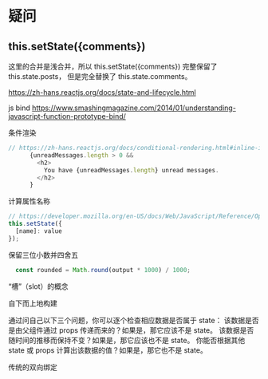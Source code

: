 # 疑问

## this.setState({comments})

这里的合并是浅合并，所以 this.setState({comments}) 完整保留了 this.state.posts， 但是完全替换了 this.state.comments。

<https://zh-hans.reactjs.org/docs/state-and-lifecycle.html>

js bind
<https://www.smashingmagazine.com/2014/01/understanding-javascript-function-prototype-bind/>

条件渲染

```js
// https://zh-hans.reactjs.org/docs/conditional-rendering.html#inline-if-with-logical--operator
      {unreadMessages.length > 0 &&
        <h2>
          You have {unreadMessages.length} unread messages.
        </h2>
      }
```

计算属性名称

```js
// https://developer.mozilla.org/en-US/docs/Web/JavaScript/Reference/Operators/Object_initializer#Computed_property_names
this.setState({
  [name]: value
});
```

保留三位小数并四舍五

```js
  const rounded = Math.round(output * 1000) / 1000;
```

“槽”（slot）的概念

自下而上地构建

通过问自己以下三个问题，你可以逐个检查相应数据是否属于 state：
该数据是否是由父组件通过 props 传递而来的？如果是，那它应该不是 state。
该数据是否随时间的推移而保持不变？如果是，那它应该也不是 state。
你能否根据其他 state 或 props 计算出该数据的值？如果是，那它也不是 state。

传统的双向绑定
